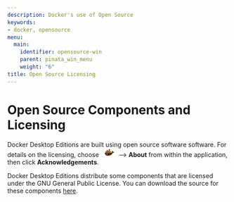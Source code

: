 ```yaml
---
description: Docker's use of Open Source
keywords:
- docker, opensource
menu:
  main:
    identifier: opensource-win
    parent: pinata_win_menu
    weight: "6"
title: Open Source Licensing
---
```


# Open Source Components and Licensing

Docker Desktop Editions are built using open source software software. For details on the licensing, choose <img src="../images/whale-x.png"> --> **About** from within the application, then click **Acknowledgements**.

Docker Desktop Editions distribute some components that are licensed under the GNU General Public License. You can download the source for these components [here](https://download.docker.com/opensource/License.tar.gz).

